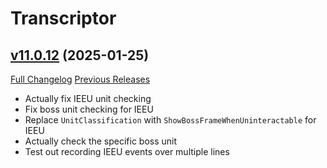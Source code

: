 # Transcriptor

## [v11.0.12](https://github.com/BigWigsMods/Transcriptor/tree/v11.0.12) (2025-01-25)
[Full Changelog](https://github.com/BigWigsMods/Transcriptor/compare/v11.0.11...v11.0.12) [Previous Releases](https://github.com/BigWigsMods/Transcriptor/releases)

- Actually fix IEEU unit checking  
- Fix boss unit checking for IEEU  
- Replace `UnitClassification` with `ShowBossFrameWhenUninteractable` for IEEU  
- Actually check the specific boss unit  
- Test out recording IEEU events over multiple lines  
